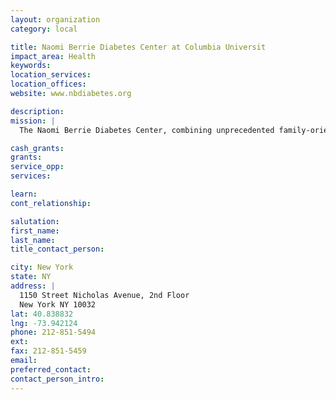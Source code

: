 ```yaml
---
layout: organization
category: local

title: Naomi Berrie Diabetes Center at Columbia Universit
impact_area: Health
keywords: 
location_services: 
location_offices: 
website: www.nbdiabetes.org

description: 
mission: |
  The Naomi Berrie Diabetes Center, combining unprecedented family-oriented patient care and education with world-class diabetes research programs, has been named one of three "Diabetes Centers of Excellence" in New York State.

cash_grants: 
grants: 
service_opp: 
services: 

learn: 
cont_relationship: 

salutation: 
first_name: 
last_name: 
title_contact_person: 

city: New York
state: NY
address: |
  1150 Street Nicholas Avenue, 2nd Floor    
  New York NY 10032
lat: 40.838832
lng: -73.942124
phone: 212-851-5494
ext: 
fax: 212-851-5459
email: 
preferred_contact: 
contact_person_intro: 
---
```

